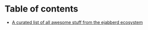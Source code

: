# Table of contents

* [A curated list of all awesome stuff from the ejabberd ecosystem](README.md)

